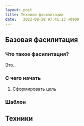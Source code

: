 ```yaml
---
layout: post
title: Техники фасилитации
date:   2022-08-28 07:41:13 +0900
---
```


## Базовая фасилитация 

### Что такое фасилитация?

Это..

### C чего начать

1. Сформировать цель

### Шаблон

## Техники 
